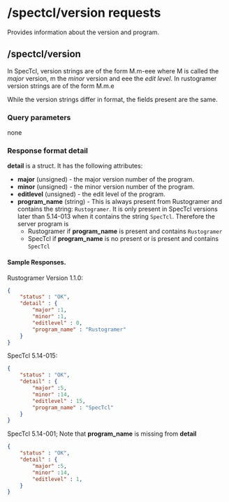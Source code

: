 # /spectcl/version requests

Provides information about the version and program. 


## /spectcl/version

In SpecTcl, version strings are of the form M.m-eee where M is called the *major* version, m the *minor* version and eee the *edit level*.  In rustogramer version strings are of the form M.m.e  

While the version strings differ in format, the fields present are the same.  

### Query parameters

none

### Response format detail

**detail** is a struct.  It has the following attributes:

* **major**  (unsigned) - the major version number of the program.
* **minor**  (unsigned) - the minor version number of the program.
* **editlevel** (unsigned) - the edit level of the program.
* **program_name** (string) - This is always present from Rustogramer and contains the string: ```Rustogramer```. It is only present in SpecTcl versions later than 5.14-013 when it contains the string ```SpecTcl```. Therefore the server program is 
    *  Rustogramer if **program_name** is present and contains ```Rustogramer```
    * SpecTcl if **program_name** is no present or is present and contains ```SpecTcl```


#### Sample Responses.

Rustogramer Version 1.1.0:

```json 
{
    "status" : "OK",
    "detail" : {
        "major" :1,
        "minor" :1, 
        "editlevel" : 0,
        "program_name" : "Rustogramer"
    }
}
```

SpecTcl 5.14-015:

```json
{
    "status" : "OK",
    "detail" : {
        "major" :5,
        "minor" :14, 
        "editlevel" : 15,
        "program_name" : "SpecTcl"
    }
}
```
SpecTcl 5.14-001; Note that **program_name** is missing from **detail**
```json
{
    "status" : "OK",
    "detail" : {
        "major" :5,
        "minor" :14, 
        "editlevel" : 1,
    }
}
```
